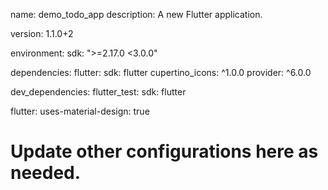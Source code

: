 name: demo_todo_app
description: A new Flutter application.

version: 1.1.0+2

environment:
sdk: ">=2.17.0 <3.0.0"

dependencies:
flutter:
sdk: flutter
cupertino_icons: ^1.0.0
provider: ^6.0.0

dev_dependencies:
flutter_test:
sdk: flutter

flutter:
uses-material-design: true

# Update other configurations here as needed.
